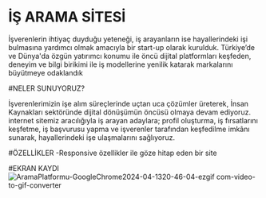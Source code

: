 # İŞ ARAMA SİTESİ

İşverenlerin ihtiyaç duyduğu yeteneği, iş arayanların ise hayallerindeki işi bulmasına yardımcı olmak amacıyla bir start-up olarak kurulduk.
Türkiye’de ve Dünya'da özgün yatırımcı konumu ile öncü dijital platformları keşfeden, deneyim ve bilgi birikimi ile iş modellerine yenilik katarak markalarını büyütmeye odaklandık

#NELER SUNUYORUZ?

İşverenlerimizin işe alım süreçlerinde uçtan uca çözümler üreterek, İnsan Kaynakları sektöründe dijital dönüşümün öncüsü olmaya devam ediyoruz.
internet sitemiz aracılığıyla iş arayan adaylara; profil oluşturma, iş fırsatlarını keşfetme, iş başvurusu yapma ve işverenler tarafından keşfedilme imkânı sunarak, hayallerindeki işe ulaşmalarını sağlıyoruz.

#ÖZELLİKLER
-Responsive özellikler ile göze hitap eden bir site

#EKRAN KAYDI
![AramaPlatformu-GoogleChrome2024-04-1320-46-04-ezgif com-video-to-gif-converter](https://github.com/enesyildiz1/jop-finding-project/assets/164679866/6d4ddd1e-bcb7-4683-a332-ead0b28f72d7)
